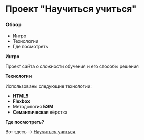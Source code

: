 # Проект "Научиться учиться"

### Обзор
* Интро
* Технологии
* Где посмотреть

**Интро**

Проект сайта о сложности обучения и его способы решения

**Технологии**

Использованы следующие технологии:
* __HTML5__
* __Flexbox__
* Методология __БЭМ__
* __Семантическая__ вёрстка

**Где посмотреть?**

Вот здесь &rarr; [Научиться учиться](https://bezprobeloff.github.io/how-to-learn/index.html).
